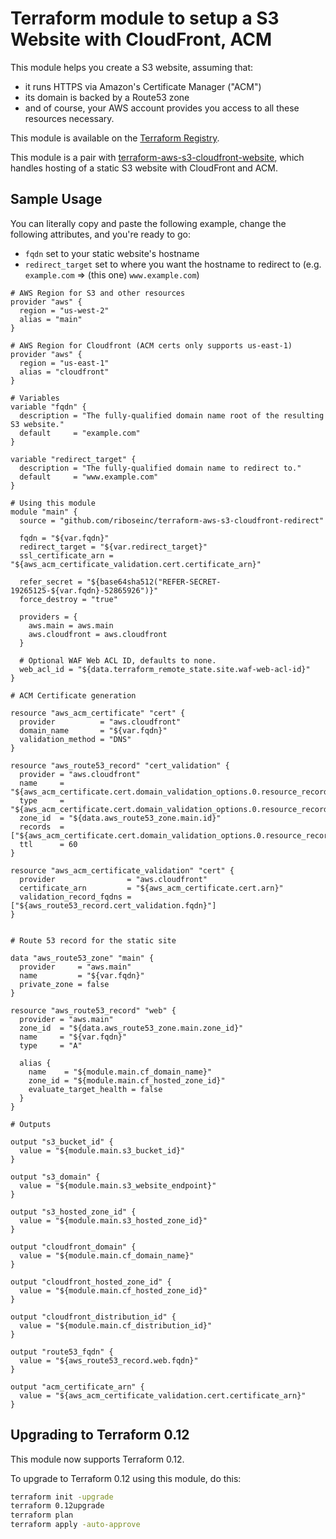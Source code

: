 # Terraform module to setup a S3 Website with CloudFront, ACM

This module helps you create a S3 website, assuming that:

* it runs HTTPS via Amazon's Certificate Manager ("ACM")
* its domain is backed by a Route53 zone
* and of course, your AWS account provides you access to all these resources necessary.

This module is available on the [Terraform Registry](https://registry.terraform.io/modules/riboseinc/s3-cloudfront-redirect/aws/).

This module is a pair with
[terraform-aws-s3-cloudfront-website](https://github.com/riboseinc/terraform-aws-s3-cloudfront-website),
which handles hosting of a static S3 website with CloudFront and ACM.

## Sample Usage

You can literally copy and paste the following example, change the following attributes, and you're ready to go:

* `fqdn` set to your static website's hostname
* `redirect_target` set to where you want the hostname to redirect to (e.g. `example.com` => (this one) `www.example.com`)


```hcl
# AWS Region for S3 and other resources
provider "aws" {
  region = "us-west-2"
  alias = "main"
}

# AWS Region for Cloudfront (ACM certs only supports us-east-1)
provider "aws" {
  region = "us-east-1"
  alias = "cloudfront"
}

# Variables
variable "fqdn" {
  description = "The fully-qualified domain name root of the resulting S3 website."
  default     = "example.com"
}

variable "redirect_target" {
  description = "The fully-qualified domain name to redirect to."
  default     = "www.example.com"
}

# Using this module
module "main" {
  source = "github.com/riboseinc/terraform-aws-s3-cloudfront-redirect"

  fqdn = "${var.fqdn}"
  redirect_target = "${var.redirect_target}"
  ssl_certificate_arn = "${aws_acm_certificate_validation.cert.certificate_arn}"

  refer_secret = "${base64sha512("REFER-SECRET-19265125-${var.fqdn}-52865926")}"
  force_destroy = "true"

  providers = {
    aws.main = aws.main
    aws.cloudfront = aws.cloudfront
  }

  # Optional WAF Web ACL ID, defaults to none.
  web_acl_id = "${data.terraform_remote_state.site.waf-web-acl-id}"
}

# ACM Certificate generation

resource "aws_acm_certificate" "cert" {
  provider          = "aws.cloudfront"
  domain_name       = "${var.fqdn}"
  validation_method = "DNS"
}

resource "aws_route53_record" "cert_validation" {
  provider = "aws.cloudfront"
  name     = "${aws_acm_certificate.cert.domain_validation_options.0.resource_record_name}"
  type     = "${aws_acm_certificate.cert.domain_validation_options.0.resource_record_type}"
  zone_id  = "${data.aws_route53_zone.main.id}"
  records  = ["${aws_acm_certificate.cert.domain_validation_options.0.resource_record_value}"]
  ttl      = 60
}

resource "aws_acm_certificate_validation" "cert" {
  provider                = "aws.cloudfront"
  certificate_arn         = "${aws_acm_certificate.cert.arn}"
  validation_record_fqdns = ["${aws_route53_record.cert_validation.fqdn}"]
}


# Route 53 record for the static site

data "aws_route53_zone" "main" {
  provider     = "aws.main"
  name         = "${var.fqdn}"
  private_zone = false
}

resource "aws_route53_record" "web" {
  provider = "aws.main"
  zone_id  = "${data.aws_route53_zone.main.zone_id}"
  name     = "${var.fqdn}"
  type     = "A"

  alias {
    name    = "${module.main.cf_domain_name}"
    zone_id = "${module.main.cf_hosted_zone_id}"
    evaluate_target_health = false
  }
}

# Outputs

output "s3_bucket_id" {
  value = "${module.main.s3_bucket_id}"
}

output "s3_domain" {
  value = "${module.main.s3_website_endpoint}"
}

output "s3_hosted_zone_id" {
  value = "${module.main.s3_hosted_zone_id}"
}

output "cloudfront_domain" {
  value = "${module.main.cf_domain_name}"
}

output "cloudfront_hosted_zone_id" {
  value = "${module.main.cf_hosted_zone_id}"
}

output "cloudfront_distribution_id" {
  value = "${module.main.cf_distribution_id}"
}

output "route53_fqdn" {
  value = "${aws_route53_record.web.fqdn}"
}

output "acm_certificate_arn" {
  value = "${aws_acm_certificate_validation.cert.certificate_arn}"
}
```

## Upgrading to Terraform 0.12

This module now supports Terraform 0.12.

To upgrade to Terraform 0.12 using this module, do this:

```bash
terraform init -upgrade
terraform 0.12upgrade
terraform plan
terraform apply -auto-approve
```
